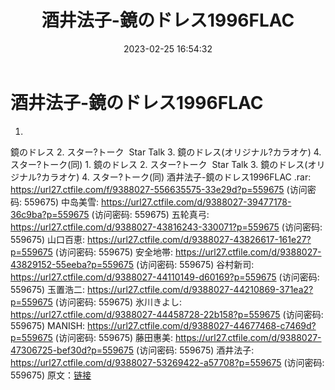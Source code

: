 ﻿---
title: 酒井法子-鏡のドレス1996FLAC
date: 2023-02-25 16:54:32
categories: 外语音乐
tags: 外语音乐
---
# 酒井法子-鏡のドレス1996FLAC

1.
鏡のドレス
2. スター?トーク  Star Talk
3. 鏡のドレス(オリジナル?カラオケ)
4. スター?トーク(同)
1.
鏡のドレス
2. スター?トーク  Star Talk
3. 鏡のドレス(オリジナル?カラオケ)
4. スター?トーク(同)
酒井法子-鏡のドレス1996FLAC .rar: https://url27.ctfile.com/f/9388027-556635575-33e29d?p=559675
(访问密码: 559675)
中岛美雪: https://url27.ctfile.com/d/9388027-39477178-36c9ba?p=559675
(访问密码: 559675)
五轮真弓: https://url27.ctfile.com/d/9388027-43816243-330071?p=559675
(访问密码: 559675)
山口百恵: https://url27.ctfile.com/d/9388027-43826617-161e27?p=559675
(访问密码: 559675)
安全地帯: https://url27.ctfile.com/d/9388027-43829152-55eeba?p=559675
(访问密码: 559675)
谷村新司: https://url27.ctfile.com/d/9388027-44110149-d60169?p=559675
(访问密码: 559675)
玉置浩二: https://url27.ctfile.com/d/9388027-44210869-371ea2?p=559675
(访问密码: 559675)
氷川きよし: https://url27.ctfile.com/d/9388027-44458728-22b158?p=559675
(访问密码: 559675)
MANISH: https://url27.ctfile.com/d/9388027-44677468-c7469d?p=559675
(访问密码: 559675)
藤田惠美: https://url27.ctfile.com/d/9388027-47306725-bef30d?p=559675
(访问密码: 559675)
酒井法子: https://url27.ctfile.com/d/9388027-53269422-a57708?p=559675
(访问密码: 559675)
原文：[链接](https://blog.sina.com.cn/s/blog_1647c7e76010310wv.html)